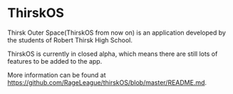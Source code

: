 # ThirskOS

Thirsk Outer Space(ThirskOS from now on) is an application developed by the students of Robert Thirsk High School.

ThirskOS is currently in closed alpha, which means there are still lots of features to be added to the app.

More information can be found at <https://github.com/RageLeague/thirskOS/blob/master/README.md>.
